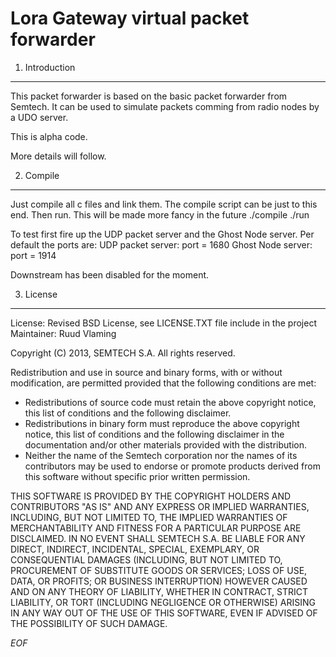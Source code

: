 
Lora Gateway virtual packet forwarder
====================================


1. Introduction
----------------

This packet forwarder is based on the basic packet forwarder from
Semtech. It can be used to simulate packets comming from radio
nodes by a UDO server. 

This is alpha code. 

More details will follow.


2. Compile
-----------

Just compile all c files and link them. The compile script can be just
to this end. Then run. This will be made more fancy in the future
./compile
./run

To test first fire up the UDP packet server and the Ghost Node server.
Per default the ports are:
UDP packet server: port = 1680
Ghost Node server: port = 1914

Downstream has been disabled for the moment.

3. License
-----------

License: Revised BSD License, see LICENSE.TXT file include in the project
Maintainer: Ruud Vlaming

Copyright (C) 2013, SEMTECH S.A.
All rights reserved.

Redistribution and use in source and binary forms, with or without
modification, are permitted provided that the following conditions are met:

* Redistributions of source code must retain the above copyright
  notice, this list of conditions and the following disclaimer.
* Redistributions in binary form must reproduce the above copyright
  notice, this list of conditions and the following disclaimer in the
  documentation and/or other materials provided with the distribution.
* Neither the name of the Semtech corporation nor the
  names of its contributors may be used to endorse or promote products
  derived from this software without specific prior written permission.

THIS SOFTWARE IS PROVIDED BY THE COPYRIGHT HOLDERS AND CONTRIBUTORS "AS IS" AND
ANY EXPRESS OR IMPLIED WARRANTIES, INCLUDING, BUT NOT LIMITED TO, THE IMPLIED
WARRANTIES OF MERCHANTABILITY AND FITNESS FOR A PARTICULAR PURPOSE ARE
DISCLAIMED. IN NO EVENT SHALL SEMTECH S.A. BE LIABLE FOR ANY
DIRECT, INDIRECT, INCIDENTAL, SPECIAL, EXEMPLARY, OR CONSEQUENTIAL DAMAGES
(INCLUDING, BUT NOT LIMITED TO, PROCUREMENT OF SUBSTITUTE GOODS OR SERVICES;
LOSS OF USE, DATA, OR PROFITS; OR BUSINESS INTERRUPTION) HOWEVER CAUSED AND
ON ANY THEORY OF LIABILITY, WHETHER IN CONTRACT, STRICT LIABILITY, OR TORT
(INCLUDING NEGLIGENCE OR OTHERWISE) ARISING IN ANY WAY OUT OF THE USE OF THIS
SOFTWARE, EVEN IF ADVISED OF THE POSSIBILITY OF SUCH DAMAGE.

*EOF*
